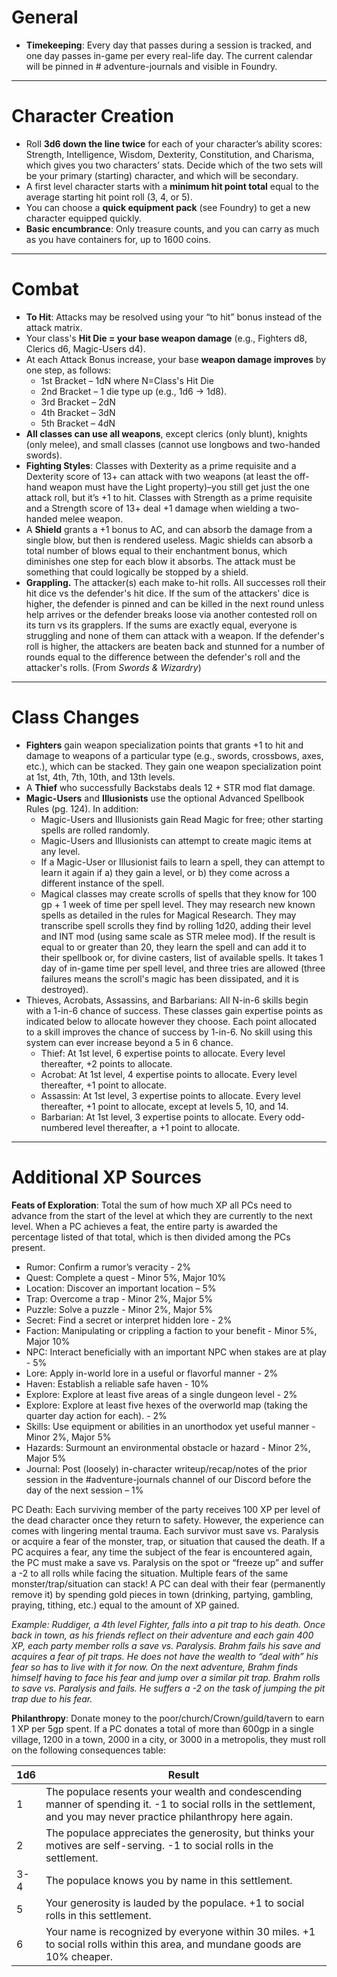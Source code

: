 # General
- **Timekeeping**: Every day that passes during a session is tracked, and one day passes in-game per every real-life day. The current calendar will be pinned in # adventure-journals and visible in Foundry.

---

# Character Creation
- Roll **3d6 down the line twice** for each of your character’s ability scores: Strength, Intelligence, Wisdom, Dexterity, Constitution, and Charisma, which gives you two characters’ stats. Decide which of the two sets will be your primary (starting) character, and which will be secondary.
- A first level character starts with a **minimum hit point total** equal to the average starting hit point roll (3, 4, or 5).
- You can choose a **quick equipment pack** (see Foundry) to get a new character equipped quickly.
- **Basic encumbrance**: Only treasure counts, and you can carry as much as you have containers for, up to 1600 coins.
  
---

# Combat

- **To Hit**: Attacks may be resolved using your “to hit” bonus instead of the attack matrix.
- Your class's **Hit Die = your base weapon damage** (e.g., Fighters d8, Clerics d6, Magic-Users d4).
- At each Attack Bonus increase, your base **weapon damage improves** by one step, as follows:
  - 1st Bracket – 1dN where N=Class's Hit Die
  - 2nd Bracket – 1 die type up (e.g., 1d6 -> 1d8).
  - 3rd Bracket – 2dN
  - 4th Bracket – 3dN
  - 5th Bracket – 4dN
- **All classes can use all weapons**, except clerics (only blunt), knights (only melee), and small classes (cannot use longbows and two-handed swords).
- **Fighting Styles**: Classes with Dexterity as a prime requisite and a Dexterity score of 13+ can attack with two weapons (at least the off-hand weapon must have the Light property)–you still get just the one attack roll, but it’s +1 to hit. Classes with Strength as a prime requisite and a Strength score of 13+ deal +1 damage when wielding a two-handed melee weapon.
- A **Shield** grants a +1 bonus to AC, and can absorb the damage from a single blow, but then is rendered useless. Magic shields can absorb a total number of blows equal to their enchantment bonus, which diminishes one step for each blow it absorbs. The attack must be something that could logically be stopped by a shield.
- **Grappling.** The attacker(s) each make to-hit rolls. All successes roll their hit dice vs the defender's hit dice. If the sum of the attackers' dice is higher, the defender is pinned and can be killed in the next round unless help arrives or the defender breaks loose via another contested roll on its turn vs its grapplers. If the sums are exactly equal, everyone is struggling and none of them can attack with a weapon. If the defender's roll is higher, the attackers are beaten back and stunned for a number of rounds equal to the difference between the defender's roll and the attacker's rolls. (From *Swords & Wizardry*)

---

# Class Changes
- **Fighters** gain weapon specialization points that grants +1 to hit and damage to weapons of a particular type (e.g., swords, crossbows, axes, etc.), which can be stacked. They gain one weapon specialization point at 1st, 4th, 7th, 10th, and 13th levels.
- A **Thief** who successfully Backstabs deals 12 + STR mod flat damage. 
- **Magic-Users** and **Illusionists** use the optional Advanced Spellbook Rules (pg. 124). In addition:
  - Magic-Users and Illusionists gain Read Magic for free; other starting spells are rolled randomly.
  - Magic-Users and Illusionists can attempt to create magic items at any level.
  - If a Magic-User or Illusionist fails to learn a spell, they can attempt to learn it again if a) they gain a level, or b) they come across a different instance of the spell.
  - Magical classes may create scrolls of spells that they know for 100 gp + 1 week of time per spell level. They may research new known spells as detailed in the rules for Magical Research. They may transcribe spell scrolls they find by rolling 1d20, adding their level and INT mod (using same scale as STR melee mod). If the result is equal to or greater than 20, they learn the spell and can add it to their spellbook or, for divine casters, list of available spells. It takes 1 day of in-game time per spell level, and three tries are allowed (three failures means the scroll's magic has been dissipated, and it is destroyed).
- Thieves, Acrobats, Assassins, and Barbarians: All N-in-6 skills begin with a 1-in-6 chance of success. These classes gain expertise points as indicated below to allocate however they choose. Each point allocated to a skill improves the chance of success by 1-in-6. No skill using this system can ever increase beyond a 5 in 6 chance.
  - Thief: At 1st level, 6 expertise points to allocate. Every level thereafter, +2 points to allocate.
  - Acrobat: At 1st level, 4 expertise points to allocate. Every level thereafter, +1 point to allocate.
  - Assassin: At 1st level, 3 expertise points to allocate. Every level thereafter, +1 point to allocate, except at levels 5, 10, and 14.
  - Barbarian: At 1st level, 3 expertise points to allocate. Every odd-numbered level thereafter, a +1 point to allocate.

---

# Additional XP Sources
**Feats of Exploration**: Total the sum of how much XP all PCs need to advance from the start of the level at which they are currently to the next level. When a PC achieves a feat, the entire party is awarded the percentage listed of that total, which is then divided among the PCs present.
- Rumor: Confirm a rumor’s veracity - 2%
- Quest: Complete a quest - Minor 5%, Major 10%
- Location: Discover an important location – 5%
- Trap: Overcome a trap - Minor 2%, Major 5%
- Puzzle: Solve a puzzle - Minor 2%, Major 5%
- Secret: Find a secret or interpret hidden lore - 2%
- Faction: Manipulating or crippling a faction to your benefit - Minor 5%, Major 10%
- NPC: Interact beneficially with an important NPC when stakes are at play - 5%
- Lore: Apply in-world lore in a useful or flavorful manner - 2%
- Haven: Establish a reliable safe haven - 10%
- Explore: Explore at least five areas of a single dungeon level - 2%
- Explore: Explore at least five hexes of the overworld map (taking the quarter day action for each). - 2%
- Skills: Use equipment or abilities in an unorthodox yet useful manner - Minor 2%, Major 5%
- Hazards: Surmount an environmental obstacle or hazard - Minor 2%, Major 5% 
- Journal: Post (loosely) in-character writeup/recap/notes of the prior session in the #adventure-journals channel of our Discord before the day of the next session – 1% 

PC Death: Each surviving member of the party receives 100 XP per level of the dead character once they return to safety. However, the experience can comes with lingering mental trauma. Each survivor must save vs. Paralysis or acquire a fear of the monster, trap, or situation that caused the death. If a PC acquires a fear, any time the subject of the fear is encountered again, the PC must make a save vs. Paralysis on the spot or “freeze up” and suffer a -2 to all rolls while facing the situation. Multiple fears of the same monster/trap/situation can stack! A PC can deal with their fear (permanently remove it) by spending gold pieces in town (drinking, partying, gambling, praying, tithing, etc.) equal to the amount of XP gained. 

**Example*: Ruddiger, a 4th level Fighter, falls into a pit trap to his death. Once back in town, as his friends reflect on their adventure and each gain 400 XP, each party member rolls a save vs. Paralysis. Brahm fails his save and acquires a fear of pit traps. He does not have the wealth to “deal with” his fear so has to live with it for now. On the next adventure, Brahm finds himself having to face his fear and jump over a similar pit trap. Brahm rolls to save vs. Paralysis and fails. He suffers a -2 on the task of jumping the pit trap due to his fear.*

**Philanthropy**: Donate money to the poor/church/Crown/guild/tavern to earn 1 XP per 5gp spent. 
If a PC donates a total of more than 600gp in a single village, 1200 in a town, 2000 in a city, or 3000 in a metropolis, they must roll on the following consequences table:


| 1d6 | Result | 
| --- | --- |
| 1 | The populace resents your wealth and condescending manner of spending it. -1 to social rolls in the settlement, and you may never practice philanthropy here again. |
| 2 | The populace appreciates the generosity, but thinks your motives are self-serving. -1 to social rolls in the settlement. |
| 3-4 | The populace knows you by name in this settlement. |
| 5 | Your generosity is lauded by the populace. +1 to social rolls in this settlement. |
| 6 | Your name is recognized by everyone within 30 miles. +1 to social rolls within this area, and mundane goods are 10% cheaper. |


